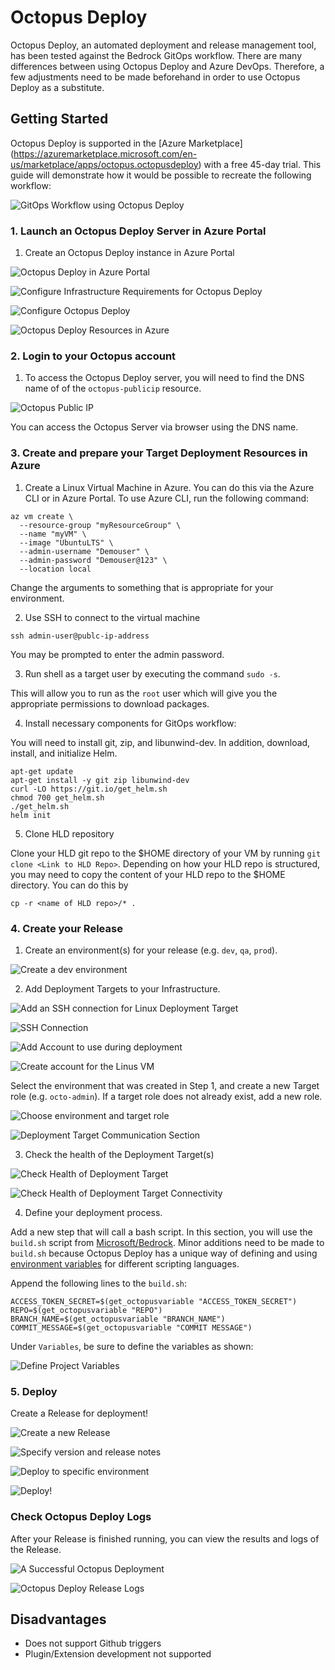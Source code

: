 # Octopus Deploy

Octopus Deploy, an automated deployment and release management tool, has been tested against the Bedrock GitOps workflow. There are many differences between using Octopus Deploy and Azure DevOps. Therefore, a few adjustments need to be made beforehand in order to use Octopus Deploy as a substitute.

## Getting Started

Octopus Deploy is supported in the [Azure Marketplace] (https://azuremarketplace.microsoft.com/en-us/marketplace/apps/octopus.octopusdeploy) with a free 45-day trial. This guide will demonstrate how it would be possible to recreate the following workflow:

![GitOps Workflow using Octopus Deploy](images/gitops-octopus-deploy.png)

### 1. Launch an Octopus Deploy Server in Azure Portal

1. Create an Octopus Deploy instance in Azure Portal

![Octopus Deploy in Azure Portal](images/create-octopus-deploy.png)

![Configure Infrastructure Requirements for Octopus Deploy](images/create-octopus-deploy-2.png)

![Configure Octopus Deploy](images/create-octopus-deploy-3.png)

![Octopus Deploy Resources in Azure](images/octopus-deploy-resources.png)

### 2. Login to your Octopus account

1. To access the Octopus Deploy server, you will need to find the DNS name of of the `octopus-publicip` resource.

![Octopus Public IP](images/octopus-public-ip.png)

You can access the Octopus Server via browser using the DNS name.

### 3. Create and prepare your Target Deployment Resources in Azure

1. Create a Linux Virtual Machine in Azure. You can do this via the Azure CLI or in Azure Portal. To use Azure CLI, run the following command:

```
az vm create \
  --resource-group "myResourceGroup" \
  --name "myVM" \
  --image "UbuntuLTS" \
  --admin-username "Demouser" \
  --admin-password "Demouser@123" \
  --location local
```
Change the arguments to something that is appropriate for your environment.

2. Use SSH to connect to the virtual machine

`ssh admin-user@publc-ip-address`

You may be prompted to enter the admin password.

3. Run shell as a target user by executing the command `sudo -s`.

This will allow you to run as the `root` user which will give you the appropriate permissions to download packages.

4. Install necessary components for GitOps workflow:

You will need to install git, zip, and libunwind-dev. In addition, download, install, and initialize Helm.

```
apt-get update
apt-get install -y git zip libunwind-dev
curl -LO https://git.io/get_helm.sh
chmod 700 get_helm.sh
./get_helm.sh
helm init
```

5. Clone HLD repository

Clone your HLD git repo to the $HOME directory of your VM by running `git clone <Link to HLD Repo>`. Depending on how your HLD repo is structured, you may need to copy the content of your HLD repo to the $HOME directory. You can do this by

`cp -r <name of HLD repo>/* .`

### 4. Create your Release

1. Create an environment(s) for your release (e.g. `dev`, `qa`, `prod`).

![Create a `dev` environment](images/octopus-create-env.png)

2. Add Deployment Targets to your Infrastructure.

![Add an SSH connection for Linux Deployment Target](images/add-deployment-target.png)

![SSH Connection](images/ssh-connection.png)

![Add Account to use during deployment](images/octopus-add-account.png)

![Create account for the Linus VM](images/octo-create-account.png)

Select the environment that was created in Step 1, and create a new Target role (e.g. `octo-admin`). If a target role does not already exist, add a new role.

![Choose environment and target role](images/octo-choose-env-role.png)

![Deployment Target Communication Section](images/octo-deploy-target-communication.png)

3. Check the health of the Deployment Target(s)

![Check Health of Deployment Target](images/octo-deploy-target-health1.png)

![Check Health of Deployment Target Connectivity](images/octo-deploy-target-health2.png)

4. Define your deployment process.

Add a new step that will call a bash script. In this section, you will use the `build.sh` script from [Microsoft/Bedrock](https://github.com/Microsoft/bedrock/blob/master/gitops/azure-devops/build.sh). Minor additions need to be made to `build.sh` because Octopus Deploy has a unique way of defining and using [environment variables](https://octopus.com/docs/deployment-examples/custom-scripts/using-variables-in-scripts) for different scripting languages.

Append the following lines to the `build.sh`:

```
ACCESS_TOKEN_SECRET=$(get_octopusvariable "ACCESS_TOKEN_SECRET")
REPO=$(get_octopusvariable "REPO")
BRANCH_NAME=$(get_octopusvariable "BRANCH_NAME")
COMMIT_MESSAGE=$(get_octopusvariable "COMMIT MESSAGE")
```

Under `Variables`, be sure to define the variables as shown:

![Define Project Variables](images/octo-env-variables.png)

### 5. Deploy

Create a Release for deployment!

![Create a new Release](images/octo-release1.png)

![Specify version and release notes](images/octo-release2.png)

![Deploy to specific environment](images/octo-release3.png)

![Deploy!](images/octo-release4.png)

### Check Octopus Deploy Logs

After your Release is finished running, you can view the results and logs of the Release.

![A Successful Octopus Deployment](images/octo-successful-deploy.png)

![Octopus Deploy Release Logs](images/octo-release-logs.png)

## Disadvantages

- Does not support Github triggers
- Plugin/Extension development not supported
